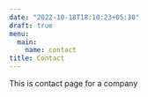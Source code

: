 ```yaml
---
date: "2022-10-18T18:10:23+05:30"
draft: true
menu:
  main:
    name: contact
title: Contact
---
```


This is contact page for a company